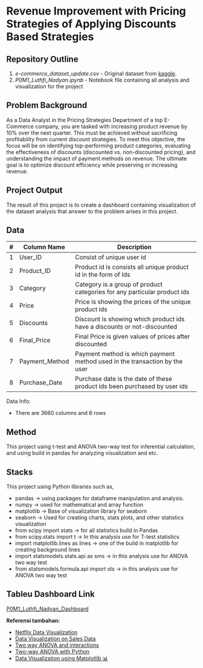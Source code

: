 # Revenue Improvement with Pricing Strategies of Applying Discounts Based Strategies

## Repository Outline
1. *e-commerce_dataset_update.csv* - Original dataset from [kaggle](https://www.kaggle.com/datasets/steve1215rogg/e-commerce-dataset/data).
2. *P0M1_Luthfi_Nadyan.ipynb* - Notebook file containing all analysis and visualization for the project

## Problem Background
As a Data Analyst in the Pricing Strategies Department of a top E-Commerce company, you are tasked with increasing product revenue by 10% over the next quarter. This must be achieved without sacrificing profitability from current discount strategies. To meet this objective, the focus will be on identifying top-performing product categories, evaluating the effectiveness of discounts (discounted vs. non-discounted pricing), and understanding the impact of payment methods on revenue. The ultimate goal is to optimize discount efficiency while preserving or increasing revenue.

## Project Output
The result of this project is to create a dashboard containing visualization of the dataset analysis that answer to the problem arises in this project.

## Data
| # | Column Name | Description |
| --- | --- | --- |
| 1 | User_ID | Consist of unique user id |
| 2 | Product_ID | Product id is consists all unique product id in the form of Ids |
| 3 | Category | Category is a group of product categories for any particular product ids |
| 4 | Price | Price is showing the prices of the unique product ids |
| 5 | Discounts | Discount is showing which product ids have a discounts or not-discounted |
| 6 | Final_Price | Final Price is given values of prices after discounted |
| 7 | Payment_Method | Payment method is which payment method used in the transaction by the user |
| 8 | Purchase_Date | Purchase date is the date of these product ids been purchased by user ids |

Data Info:
 - There are 3660 columns and 8 rows

## Method
This project using t-test and ANOVA two-way test for inferential calculation, and using build in pandas for analyzing visualization and etc.
 
## Stacks
This project using Python libraries such as,

- pandas -> using packages for dataframe manipulation and analysis. 
- numpy -> used for mathematical and array function
- matplotlib -> Base of visualization library for seaborn
- seaborn -> Used for creating charts, stats plots, and other statistics visualization
- from scipy import stats -> for all statistics build in Pandas
- from scipy.stats import t -> In this analysis use for T-test statistics
- import matplotlib.lines as lines -> one of the build in matplotlib for creating background lines
- import statsmodels.stats.api as sms -> in this analysis use for ANOVA two way test
- from statsmodels.formula.api import ols -> in this analysis use for ANOVA two way test

## Tableu Dashboard Link
[P0M1_Luthfi_Nadyan_Dashboard](https://public.tableau.com/app/profile/luthfi.nadyan.putra/viz/Dashboard_17478305213680/VisualizationDashboard?publish=yes) 

**Referensi tambahan:**
- [Netflix Data Visualization](https://www.kaggle.com/code/joshuaswords/netflix-data-visualization/notebook)
- [Data Visualization on Sales Data](https://www.kaggle.com/code/darpan25bajaj/data-visualization-on-sales-data)
- [Two way ANOVA and interactions](https://www.kaggle.com/code/brekhnaa/two-way-anova-and-interactions)
- [Two-way ANOVA with Python](https://www.kaggle.com/code/alexmaszanski/two-way-anova-with-python)
- [Data Visualization using Matplotlib 📊](https://www.kaggle.com/code/sanikamal/data-visualization-using-matplotlib)
